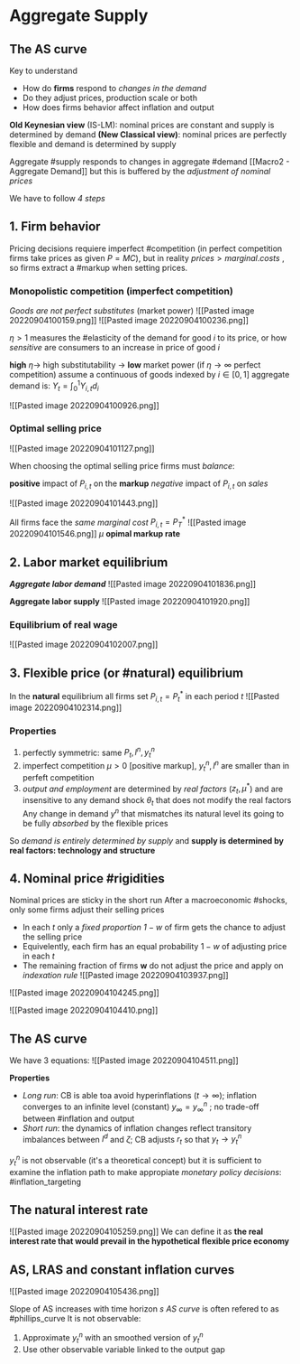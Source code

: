 # Aggregate Supply
## The AS curve
Key to understand
- How do **firms** respond to *changes in the demand*
- Do they adjust prices, production scale or both
- How does firms behavior affect inflation and output

**Old Keynesian view** (IS-LM): nominal prices are constant and supply is determined by demand
**(New Classical view)**: nominal prices are perfectly flexible and demand is determined by supply

Aggregate #supply responds to changes in aggregate #demand [[Macro2 - Aggregate Demand]] but this is buffered by the *adjustment of nominal prices*

We have to follow *4 steps*

## 1. Firm behavior
Pricing decisions requiere imperfect #competition  (in perfect competition firms take prices as given $P = MC$), but in reality $prices > marginal.costs$ , so firms extract a  #markup when setting prices.

### Monopolistic competition (imperfect competition)
*Goods are not perfect substitutes* (market power)
![[Pasted image 20220904100159.png]]
![[Pasted image 20220904100236.png]]

$\eta > 1$ measures the #elasticity of the demand for good $i$ to its price, or how *sensitive* are consumers to an increase in price of good $i$

**high** $\eta \rightarrow$ high substitutability $\rightarrow$ **low** market power (if $\eta \rightarrow \infty$ perfect competition)
assume a continuous of goods indexed by $i \in [0,1]$ aggregate demand is: $Y_t = \int_0^1Y_{i,t}d_i$ 

![[Pasted image 20220904100926.png]]

### Optimal selling price
![[Pasted image 20220904101127.png]]

When choosing the optimal selling price firms must *balance*:

**positive** impact of $P_{i,t}$ on the **markup**
*negative* impact of $P_{i,t}$ on *sales*

![[Pasted image 20220904101443.png]]

All firms face the *same marginal cost* $P_{i,t}=P_T^*$ 
![[Pasted image 20220904101546.png]]
$\mu$ **opimal markup rate** 

## 2. Labor market equilibrium
***Aggregate labor demand*** 
![[Pasted image 20220904101836.png]]

**Aggregate labor supply**
![[Pasted image 20220904101920.png]]

### Equilibrium of real wage
![[Pasted image 20220904102007.png]]

## 3. Flexible price (or #natural) equilibrium
In the **natural** equilibrium all firms set $P_{i,t} = P_t^*$ in each period $t$ 
![[Pasted image 20220904102314.png]]

### Properties
1. perfectly symmetric: same $P_t, l^n, y_t^n$ 
2. imperfect competition $\mu>0$ [positive markup], $y_t^n, l^n$ are smaller than in perfeft competition
3. *output and employment* are determined by *real factors* ($z_t, \mu^*$) and are insensitive to any demand shock $\theta_t$ that does not modify the real factors
Any change in demand $y^n$ that mismatches its natural level its going to be fully *absorbed* by the flexible prices

So *demand is entirely determined by supply* and **supply is determined by real factors: technology and structure** 

## 4. Nominal price #rigidities
Nominal prices are sticky in the short run
After a macroeconomic #shocks, only some firms adjust their selling prices

- In each $t$ only a *fixed proportion $1-w$* of firm gets the chance to adjust the selling price
- Equivelently, each firm has an equal probability $1-w$ of adjusting price in each $t$ 
- The remaining fraction of firms **w** do not adjust the price and apply on *indexation rule*
	![[Pasted image 20220904103937.png]]

![[Pasted image 20220904104245.png]]

![[Pasted image 20220904104410.png]]

## The AS curve
We have 3 equations:
![[Pasted image 20220904104511.png]]

**Properties**
- *Long run*: CB is able toa avoid hyperinflations ($t \rightarrow \infty$); inflation converges to an infinite level (constant) $y_\infty=y_\infty^n$ ; no trade-off between #inflation and output
- *Short run*: the dynamics of inflation changes reflect transitory imbalances between $l^d$ and $\zeta$; CB adjusts $r_t$ so that $y_t \rightarrow y_t^n$ 

$y_t^n$ is not observable (it's a theoretical concept) but it is sufficient to examine the inflation path to make appropiate *monetary policy decisions*: #inflation_targeting 

## The natural interest rate
![[Pasted image 20220904105259.png]]
We can define it as **the real interest rate that would prevail in the hypothetical flexible price economy**

## AS, LRAS and constant inflation curves
![[Pasted image 20220904105436.png]]

Slope of AS increases with time horizon $s$
*AS curve* is often refered to as #phillips_curve
It is not observable:
1. Approximate $y_t^n$ with an smoothed version of $y_t^n$
2. Use other observable variable linked to the output gap


